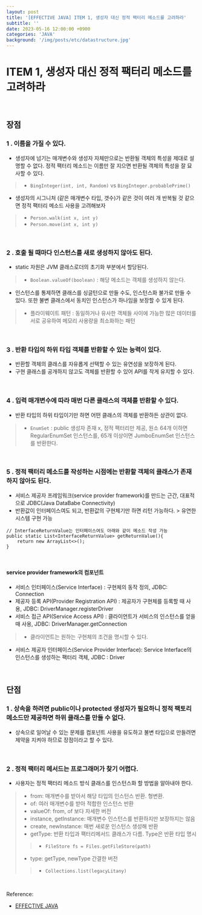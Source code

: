 ```yaml
---
layout: post
title: '[EFFECTIVE JAVA] ITEM 1, 생성자 대신 정적 팩터리 메소드를 고려하라'
subtitle: ''
date: 2023-05-16 12:00:00 +0900
categories: 'JAVA'
background: '/img/posts/etc/datastructure.jpg'
---
```


# ITEM 1, 생성자 대신 정적 팩터리 메소드를 고려하라

<br>

## 장점
### 1 . 이름을 가질 수 있다.
- 생성자에 넘기는 매개변수와 생성자 자체만으로는 반환될 객체의 특성을 제대로 설명할 수 없다. 정적 팩터리 메소드는 이름만 잘 지으면 반환될 객체의 특성을 잘 묘사할 수 있다.
> - `BingInteger(int, int, Random)` vs `BingInteger.probablePrime()`

- 생성자의 시그니처 (같은 매개변수 타입, 갯수)가 같은 것이 여러 개 반복될 것 같으면 정적 팩터리 메소드 사용을 고려해보자
> - `Person.walk(int x, int y)`
> - `Person.move(int x, int y)`

<br>

### 2 . 호출 될 때마다 인스턴스를 새로 생성하지 않아도 된다.
- static 자원은 JVM 클래스로더의 초기화 부분에서 할당된다.
> - `Boolean.valueOf(boolean)` : 해당 메소드는 객체를 생성하지 않는다. 
- 인스턴스를 통제하면 클래스를 싱글턴으로 만들 수도, 인스턴스화 불가로 만들 수 있다. 또한 불변 클래스에서 동치인 인스턴스가 하나임을 보장할 수 있게 된다. 
> - 플라이웨이트 패턴 : 동일하거나 유사한 객체들 사이에 가능한 많은 데이터를 서로 공유하여 메모리 사용량을 최소화하는 패턴

<br>

### 3 . 반환 타입의 하위 타입 객체를 반환할 수 있는 능력이 있다.
- 반환할 객체의 클래스를 자유롭게 선택할 수 있는 유연성을 보장하게 된다. 
- 구현 클래스를 공개하지 않고도 객체를 반환할 수 있어 API를 작게 유지할 수 있다. 

<br>

### 4 . 입력 매개변수에 따라 매번 다른 클래스의 객체를 반환할 수 있다.
- 반환 타입의 하위 타입이기만 하면 어떤 클래스의 객체를 반환하든 상관이 없다.
> - `EnumSet` : public 생성자 존재 x, 정적 팩터리만 제공, 원소 64개 이하면 RegularEnumSet 인스턴스를, 65개 이상이면 JumboEnumSet 인스턴스를 반환한다. 

<br>

### 5 . 정적 팩터리 메소드를 작성하는 시점에는 반환할 객체의 클래스가 존재하지 않아도 된다.
- 서비스 제공자 프레임워크(service provider framework)를 만드는 근간, 대표적으로 JDBC(Java DataBabe Connectivity)
- 반환값이 인터페이스여도 되고, 반환값의 구현체기만 하면 리턴 가능하다. > 유연한 시스템 구현 가능

```
// InterfaceReturnValue는 인터페이스여도 아래와 같이 메소드 작성 가능
public static List<InterfaceReturnValue> getReturnValue(){
    return new ArrayList<>();
}
```

<br>

#### service provider framework의 컴포넌트
- 서비스 인터페이스(Service Interface) : 구현체의 동작 정의, JDBC: Connection
- 제공자 등록 API(Provider Registration API) : 제공자가 구현체를 등록할 때 사용, JDBC: DriverManager.registerDriver
- 서비스 접근 API(Service Access API) : 클라이언트가 서비스의 인스턴스를 얻을 때 사용, JDBC: DriverManager.getConnection
> - 클라이언트는 원하는 구현체의 조건을 명시할 수 있다. 
- 서비스 제공자 인터페이스(Service Provider Interface): Service Interface의 인스턴스를 생성하는 팩터리 객체, JDBC : Driver

<br>

## 단점
### 1 . 상속을 하려면 public이나 protected 생성자가 필요하니 정적 팩토리 메소드만 제공하면 하위 클래스를 만들 수 없다. 
- 상속으로 일어날 수 있는 문제를 컴포넌트 사용을 유도하고 불변 타입으로 만들려면 제약을 지켜야 하므로 장점이라고 할 수 있다.

<br>

### 2 . 정적 팩터리 메서드는 프로그래머가 찾기 어렵다.
- 사용자는 정적 팩터리 메소드 방식 클래스를 인스턴스화 할 방법을 알아내야 한다. 
> - from: 매개변수를 받아서 해당 타입의 인스턴스 반환. 형변환.
> - of: 여러 매개변수를 받아 적합한 인스턴스 반환
> - valueOf: from, of 보다 자세한 버전
> - instance, getInstance: 매개변수 인스턴스를 반환하지만 보장하지는 않음
> - create, newInstance: 매번 새로운 인스턴스 생성해 반환
> - getType: 반환 타입과 팩터리메서드 클래스가 다름. Type은 반환 타입 명시
> > - `FileStore fs = Files.getFileStore(path)`
> - type: getType, newType 간결한 버전
> > - `Collections.list(legacyLitany)`

<br>

Reference:

- [EFFECTIVE JAVA](https://front.wemakeprice.com/product/121854081?search_keyword=%25EC%259D%25B4%25ED%258E%2599%25ED%258B%25B0%25EB%25B8%258C%2520%25EC%259E%2590%25EB%25B0%2594&_service=5&_no=1)